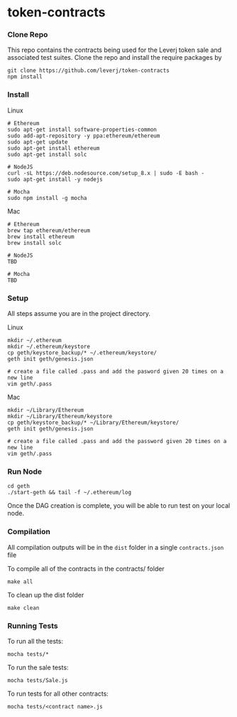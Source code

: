 # token-contracts

### Clone Repo

This repo contains the contracts being used for the Leverj token sale and associated test suites. Clone the repo and install the require packages by
```
git clone https://github.com/leverj/token-contracts
npm install
```

### Install

Linux
```
# Ethereum
sudo apt-get install software-properties-common
sudo add-apt-repository -y ppa:ethereum/ethereum
sudo apt-get update
sudo apt-get install ethereum
sudo apt-get install solc

# NodeJS
curl -sL https://deb.nodesource.com/setup_8.x | sudo -E bash -
sudo apt-get install -y nodejs

# Mocha
sudo npm install -g mocha
```

Mac
```
# Ethereum
brew tap ethereum/ethereum
brew install ethereum
brew install solc

# NodeJS
TBD

# Mocha
TBD
```

### Setup

All steps assume you are in the project directory.

Linux
```
mkdir ~/.ethereum
mkdir ~/.ethereum/keystore
cp geth/keystore_backup/* ~/.ethereum/keystore/
geth init geth/genesis.json

# create a file called .pass and add the pasword given 20 times on a new line
vim geth/.pass
```

Mac
```
mkdir ~/Library/Ethereum
mkdir ~/Library/Ethereum/keystore
cp geth/keystore_backup/* ~/Library/Ethereum/keystore/
geth init geth/genesis.json

# create a file called .pass and add the password given 20 times on a new line
vim geth/.pass
```

### Run Node

```
cd geth
./start-geth && tail -f ~/.ethereum/log
```

Once the DAG creation is complete, you will be able to run test on your local node.

### Compilation

All compilation outputs will be in the `dist` folder in a single `contracts.json` file

To compile all of the contracts in the contracts/ folder
```
make all
```

To clean up the dist folder
```
make clean
```

### Running Tests

To run all the tests:
```
mocha tests/*
```

To run the sale tests:
```
mocha tests/Sale.js
```

To run tests for all other contracts:
```
mocha tests/<contract name>.js
```
